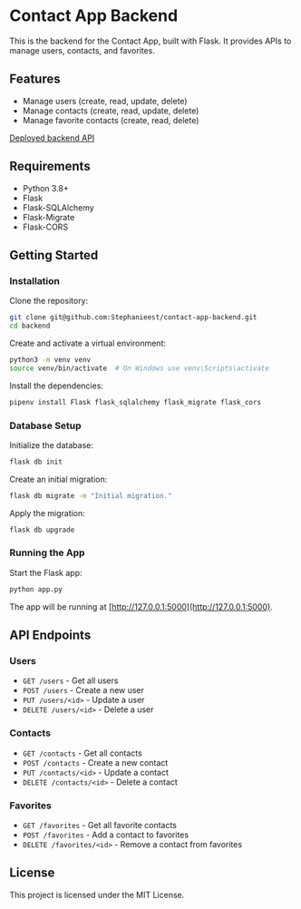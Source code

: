 # Contact App Backend

This is the backend for the Contact App, built with Flask. It provides APIs to manage users, contacts, and favorites.

## Features
- Manage users (create, read, update, delete)
- Manage contacts (create, read, update, delete)
- Manage favorite contacts (create, read, delete)

[Deployed backend API](https://ringzingg.onrender.com/)


## Requirements
- Python 3.8+
- Flask
- Flask-SQLAlchemy
- Flask-Migrate
- Flask-CORS

## Getting Started

### Installation

Clone the repository:

```sh
git clone git@github.com:Stephanieest/contact-app-backend.git
cd backend
```

Create and activate a virtual environment:

```sh
python3 -m venv venv
source venv/bin/activate  # On Windows use venv\Scripts\activate
```

Install the dependencies:

```sh
pipenv install Flask flask_sqlalchemy flask_migrate flask_cors
```

### Database Setup

Initialize the database:

```sh
flask db init
```

Create an initial migration:

```sh
flask db migrate -m "Initial migration."
```

Apply the migration:

```sh
flask db upgrade
```

### Running the App

Start the Flask app:

```sh
python app.py
```

The app will be running at [http://127.0.0.1:5000](http://127.0.0.1:5000).

## API Endpoints

### Users
- `GET /users` - Get all users
- `POST /users` - Create a new user
- `PUT /users/<id>` - Update a user
- `DELETE /users/<id>` - Delete a user

### Contacts
- `GET /contacts` - Get all contacts
- `POST /contacts` - Create a new contact
- `PUT /contacts/<id>` - Update a contact
- `DELETE /contacts/<id>` - Delete a contact

### Favorites
- `GET /favorites` - Get all favorite contacts
- `POST /favorites` - Add a contact to favorites
- `DELETE /favorites/<id>` - Remove a contact from favorites

## License

This project is licensed under the MIT License.
